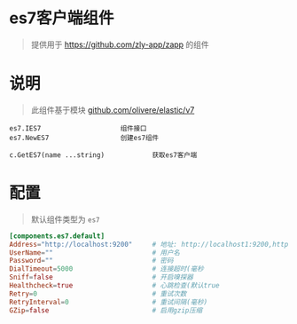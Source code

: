 
# es7客户端组件

> 提供用于 https://github.com/zly-app/zapp 的组件

# 说明

> 此组件基于模块 [github.com/olivere/elastic/v7](https://github.com/olivere/elastic)

```text
es7.IES7                    组件接口
es7.NewES7                  创建es7组件

c.GetES7(name ...string)            获取es7客户端
```

# 配置

> 默认组件类型为 `es7`

```toml
[components.es7.default]
Address="http://localhost:9200"     # 地址: http://localhost1:9200,http://localhost2:9200
UserName=""                         # 用户名
Password=""                         # 密码
DialTimeout=5000                    # 连接超时(毫秒
Sniff=false                         # 开启嗅探器
Healthcheck=true                    # 心跳检查(默认true
Retry=0                             # 重试次数
RetryInterval=0                     # 重试间隔(毫秒)
GZip=false                          # 启用gzip压缩
```
